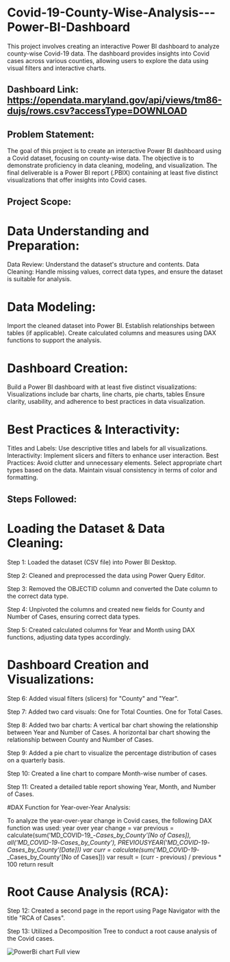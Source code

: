 # Covid-19-County-Wise-Analysis---Power-BI-Dashboard
This project involves creating an interactive Power BI dashboard to analyze county-wise Covid-19 data. The dashboard provides insights into Covid cases across various counties, allowing users to explore the data using visual filters and interactive charts.

## Dashboard Link: https://opendata.maryland.gov/api/views/tm86-dujs/rows.csv?accessType=DOWNLOAD

## Problem Statement:

The goal of this project is to create an interactive Power BI dashboard using a Covid dataset, focusing on county-wise data. The objective is to demonstrate proficiency in data cleaning, modeling, and visualization. The final deliverable is a Power BI report (.PBIX) containing at least five distinct visualizations that offer insights into Covid cases.

## Project Scope:

# Data Understanding and Preparation:

Data Review: Understand the dataset's structure and contents.
Data Cleaning: Handle missing values, correct data types, and ensure the dataset is suitable for analysis.

# Data Modeling:

Import the cleaned dataset into Power BI.
Establish relationships between tables (if applicable).
Create calculated columns and measures using DAX functions to support the analysis.

# Dashboard Creation:

Build a Power BI dashboard with at least five distinct visualizations:
Visualizations include bar charts, line charts, pie charts, tables
Ensure clarity, usability, and adherence to best practices in data visualization.

# Best Practices & Interactivity:

Titles and Labels: Use descriptive titles and labels for all visualizations.
Interactivity: Implement slicers and filters to enhance user interaction.
Best Practices:
Avoid clutter and unnecessary elements.
Select appropriate chart types based on the data.
Maintain visual consistency in terms of color and formatting.

## Steps Followed:

# Loading the Dataset & Data Cleaning:

Step 1: Loaded the dataset (CSV file) into Power BI Desktop.

Step 2: Cleaned and preprocessed the data using Power Query Editor.

Step 3: Removed the OBJECTID column and converted the Date column to the correct data type.

Step 4: Unpivoted the columns and created new fields for County and Number of Cases, ensuring correct data types.

Step 5: Created calculated columns for Year and Month using DAX functions, adjusting data types accordingly.

# Dashboard Creation and Visualizations:

Step 6: Added visual filters (slicers) for "County" and "Year".

Step 7: Added two card visuals:
           One for Total Counties.
           One for Total Cases.

Step 8: Added two bar charts:
         A vertical bar chart showing the relationship between Year and Number of Cases.
         A horizontal bar chart showing the relationship between County and Number of Cases.

Step 9: Added a pie chart to visualize the percentage distribution of cases on a quarterly basis.

Step 10: Created a line chart to compare Month-wise number of cases.

Step 11: Created a detailed table report showing Year, Month, and Number of Cases.

#DAX Function for Year-over-Year Analysis:

To analyze the year-over-year change in Covid cases, the following DAX function was used:
        year over year change = var previous = calculate(sum('MD_COVID-19_-_Cases_by_County'[No of Cases]), 
                                all('MD_COVID-19_-_Cases_by_County'), 
                                PREVIOUSYEAR('MD_COVID-19_-_Cases_by_County'[Date]))
                     var curr = calculate(sum('MD_COVID-19_-_Cases_by_County'[No of Cases]))
                   var result = (curr - previous) / previous * 100
                   return result

# Root Cause Analysis (RCA):

Step 12: Created a second page in the report using Page Navigator with the title "RCA of Cases".

Step 13: Utilized a Decomposition Tree to conduct a root cause analysis of the Covid cases.

![PowerBi chart Full view](https://github.com/user-attachments/assets/ef59b19c-5df2-4827-b5bc-460514e2d52d)





